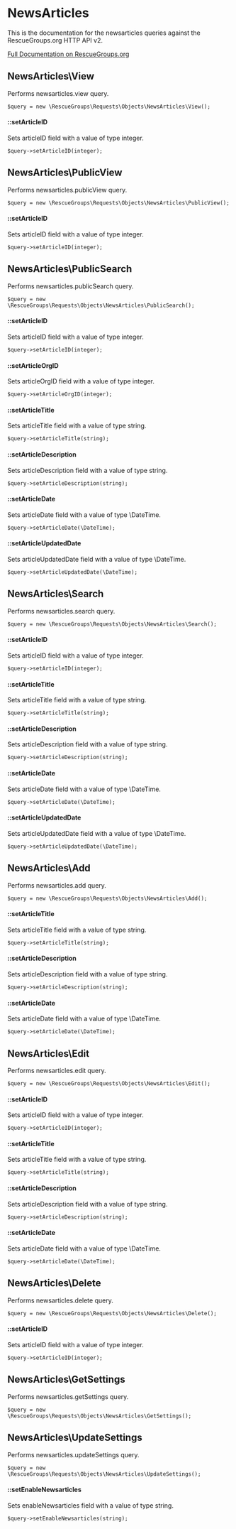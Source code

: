 # NewsArticles

This is the documentation for the newsarticles queries against the RescueGroups.org HTTP API v2.

[Full Documentation on RescueGroups.org](https://userguide.rescuegroups.org/display/APIDG/Object+definitions#Objectdefinitions-newsarticles)

## NewsArticles\View

Performs newsarticles.view query.

    $query = new \RescueGroups\Requests\Objects\NewsArticles\View();

#### ::setArticleID

Sets articleID field with a value of type integer.

    $query->setArticleID(integer);



## NewsArticles\PublicView

Performs newsarticles.publicView query.

    $query = new \RescueGroups\Requests\Objects\NewsArticles\PublicView();

#### ::setArticleID

Sets articleID field with a value of type integer.

    $query->setArticleID(integer);



## NewsArticles\PublicSearch

Performs newsarticles.publicSearch query.

    $query = new \RescueGroups\Requests\Objects\NewsArticles\PublicSearch();

#### ::setArticleID

Sets articleID field with a value of type integer.

    $query->setArticleID(integer);

#### ::setArticleOrgID

Sets articleOrgID field with a value of type integer.

    $query->setArticleOrgID(integer);

#### ::setArticleTitle

Sets articleTitle field with a value of type string.

    $query->setArticleTitle(string);

#### ::setArticleDescription

Sets articleDescription field with a value of type string.

    $query->setArticleDescription(string);

#### ::setArticleDate

Sets articleDate field with a value of type \DateTime.

    $query->setArticleDate(\DateTime);

#### ::setArticleUpdatedDate

Sets articleUpdatedDate field with a value of type \DateTime.

    $query->setArticleUpdatedDate(\DateTime);



## NewsArticles\Search

Performs newsarticles.search query.

    $query = new \RescueGroups\Requests\Objects\NewsArticles\Search();

#### ::setArticleID

Sets articleID field with a value of type integer.

    $query->setArticleID(integer);

#### ::setArticleTitle

Sets articleTitle field with a value of type string.

    $query->setArticleTitle(string);

#### ::setArticleDescription

Sets articleDescription field with a value of type string.

    $query->setArticleDescription(string);

#### ::setArticleDate

Sets articleDate field with a value of type \DateTime.

    $query->setArticleDate(\DateTime);

#### ::setArticleUpdatedDate

Sets articleUpdatedDate field with a value of type \DateTime.

    $query->setArticleUpdatedDate(\DateTime);



## NewsArticles\Add

Performs newsarticles.add query.

    $query = new \RescueGroups\Requests\Objects\NewsArticles\Add();

#### ::setArticleTitle

Sets articleTitle field with a value of type string.

    $query->setArticleTitle(string);

#### ::setArticleDescription

Sets articleDescription field with a value of type string.

    $query->setArticleDescription(string);

#### ::setArticleDate

Sets articleDate field with a value of type \DateTime.

    $query->setArticleDate(\DateTime);



## NewsArticles\Edit

Performs newsarticles.edit query.

    $query = new \RescueGroups\Requests\Objects\NewsArticles\Edit();

#### ::setArticleID

Sets articleID field with a value of type integer.

    $query->setArticleID(integer);

#### ::setArticleTitle

Sets articleTitle field with a value of type string.

    $query->setArticleTitle(string);

#### ::setArticleDescription

Sets articleDescription field with a value of type string.

    $query->setArticleDescription(string);

#### ::setArticleDate

Sets articleDate field with a value of type \DateTime.

    $query->setArticleDate(\DateTime);



## NewsArticles\Delete

Performs newsarticles.delete query.

    $query = new \RescueGroups\Requests\Objects\NewsArticles\Delete();

#### ::setArticleID

Sets articleID field with a value of type integer.

    $query->setArticleID(integer);



## NewsArticles\GetSettings

Performs newsarticles.getSettings query.

    $query = new \RescueGroups\Requests\Objects\NewsArticles\GetSettings();



## NewsArticles\UpdateSettings

Performs newsarticles.updateSettings query.

    $query = new \RescueGroups\Requests\Objects\NewsArticles\UpdateSettings();

#### ::setEnableNewsarticles

Sets enableNewsarticles field with a value of type string.

    $query->setEnableNewsarticles(string);






